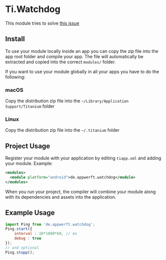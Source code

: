 # Ti.Watchdog

This module tries to solve [this issue](https://jira.appcelerator.org/browse/AC-6187?filter=-2)

## Install

To use your module locally inside an app you can copy the zip file into the app root folder and compile your app.
The file will automatically be extracted and copied into the correct `modules/` folder.

If you want to use your module globally in all your apps you have to do the following:

### macOS

Copy the distribution zip file into the `~/Library/Application Support/Titanium` folder

### Linux

Copy the distribution zip file into the `~/.titanium` folder


## Project Usage

Register your module with your application by editing `tiapp.xml` and adding your module.
Example:

```xml
<modules>
  <module platform="android">de.appwerft.watchdog</module>
</modules>
```

When you run your project, the compiler will combine your module along with its dependencies
and assets into the application.

## Example Usage

```js
import Ping from 'de.appwerft.watchdog';
Ping.start({
	interval : 10*1000*60, // ms
	debug : true
});
// and optional 
Ping.stopp();
```

